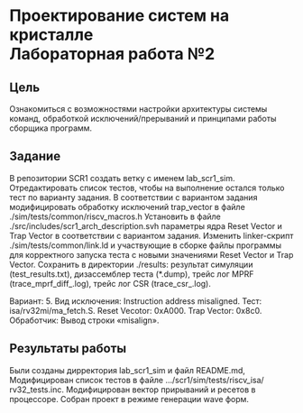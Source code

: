 # Проектирование систем на кристалле <br> Лабораторная работа №2

## Цель 
Ознакомиться с возможностями настройки архитектуры системы команд, обработкой исключений/прерываний и принципами работы сборщика программ. 

## Задание

В репозитории SCR1 создать ветку с именем lab_scr1_sim. 
Отредактировать список тестов, чтобы на выполнение остался только тест по варианту задания.
В соответствии с вариантом задания модифицировать обработку исключений trap_vector в файле ./sim/tests/common/riscv_macros.h 
Установить в файле ./src/includes/scr1_arch_description.svh параметры ядра Reset Vector и Trap Vector в соответствии с вариантом задания. 
Изменить linker-скрипт ./sim/tests/common/link.ld и участвующие в сборке файлы программы для корректного запуска теста с новыми значениями Reset Vector и Trap Vector. 
Сохранить в директории ./results: результат симуляции (test_results.txt), дизассемблер теста (*.dump), трейс лог MPRF (trace_mprf_diff_.log), трейс лог CSR (trace_csr_.log). 

Вариант: 5. Вид исключения: Instruction address misaligned. Тест: isa/rv32mi/ma_fetch.S. Reset Vecotor: 0xA000. Trap Vector: 0x8c0. Обработчик: Вывод строки «misalign».


## Результаты работы

Были созданы дирректория lab_scr1_sim и файл README.md, Модифицирован список тестов в файле …/scr1/sim/tests/riscv_isa/ rv32_tests.inc. Модифицирован вектор прирываний и ресетов в процессоре. Собран проект в режиме генерации wave форм.